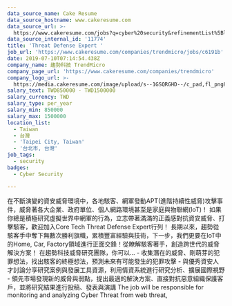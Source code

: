 ```yaml
---
data_source_name: Cake Resume
data_source_hostname: www.cakeresume.com
data_source_url: >-
  https://www.cakeresume.com/jobs?q=cyber%20security&refinementList%5Blang_name%5D%5B0%5D=English&refinementList%5Bsalary_type%5D=per_year&range%5Bsalary_range%5D%5Bmin%5D=1000000
data_source_internal_id: '11774'
title: 'Threat Defense Expert '
job_url: 'https://www.cakeresume.com/companies/trendmicro/jobs/c6191b'
date: 2019-07-10T07:14:54.438Z
company_name: 趨勢科技 TrendMicro
company_page_url: 'https://www.cakeresume.com/companies/trendmicro'
company_logo_url: >-
  https://media.cakeresume.com/image/upload/s--1GSQRGHD--/c_pad,fl_png8,h_200,w_200/v1536046772/i1wwlco86slotrkxcujd.png
salary_text: TWD850000 - TWD1500000
salary_currency: TWD
salary_type: per_year
salary_min: 850000
salary_max: 1500000
location_list:
  - Taiwan
  - 台灣
  - 'Taipei City, Taiwan'
  - '台北市, 台灣'
job_tags:
  - security
badges:
  - Cyber Security

---
```


在不斷演變的資安威脅環境中，各地駭客、網軍發動APT(進階持續性威脅)攻擊事件，威脅著各大企業、政府單位、個人網路環境甚至是家庭與物聯網(IoT)！ 如果你總是積極研究虛擬世界中網軍的行為，立志帶著滿滿的正義感對抗資安威脅、打擊駭客，歡迎加入Core Tech Threat Defense Expert行列！ 長期以來，趨勢從駭客手中奪下無數次勝利旗幟，累積豐富經驗與技術，下一步，我們更要在IoT中的Home, Car, Factory領域進行正面交鋒！從瞭解駭客著手，創造跨世代的威脅解決方案！ 在趨勢科技威脅研究團隊，你可以… - 收集潛在的威脅、剛萌芽的犯罪想法，找出駭客的終極想法，預測未來有可能發生的犯罪攻擊 - 與優秀資安人才討論分享研究案例與發展工具資源，利用情資系統進行研究分析、擴展國際視野 - 領先市場發現新的威脅與弱點，提出最適的解決方案、直接對抗惡意組織保護客戶，並將研究結果進行投稿、發表與演講 The job will be responsible for monitoring and analyzing Cyber Threat from web threat, 